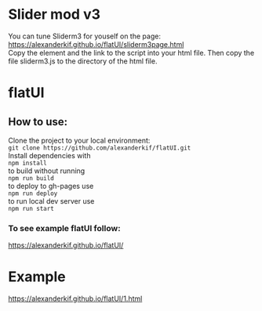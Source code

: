 # Slider mod v3
You can tune Sliderm3 for youself on the page:<br>
https://alexanderkif.github.io/flatUI/sliderm3page.html<br>
 Copy the element and the link to the script into your html file. Then  copy the file sliderm3.js to the directory of the html file.
# flatUI
## How to use:
Clone the project to your local environment: <br>
`git clone https://github.com/alexanderkif/flatUI.git` <br>
Install dependencies with <br>
`npm install` <br>
to build without running <br>
`npm run build` <br>
to deploy to gh-pages use <br>
`npm run deploy`<br>
to run local dev server use <br>
`npm run start`<br>
### To see example flatUI follow:
https://alexanderkif.github.io/flatUI/
# Example
https://alexanderkif.github.io/flatUI/1.html
